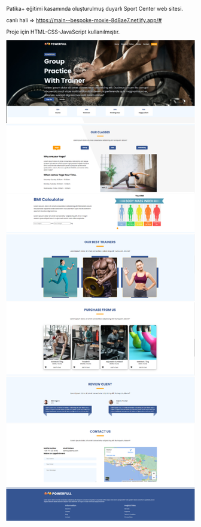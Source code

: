 Patika+ eğitimi kasamında oluşturulmuş duyarlı Sport Center web sitesi.

canlı hali => https://main--bespoke-moxie-8d8ae7.netlify.app/#

Proje için HTML-CSS-JavaScript kullanılmıştır.


![1](img/1.PNG)
![2](img/2.PNG)
![3](img/3.PNG)
![4](img/4.PNG)
![5](img/5.PNG)
![6](img/6.PNG)
![7](img/7.PNG)
![8](img/8.PNG)
